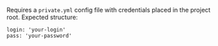 Requires a `private.yml` config file with credentials placed in the project root. Expected structure:

```
login: 'your-login'
pass: 'your-password'
```
